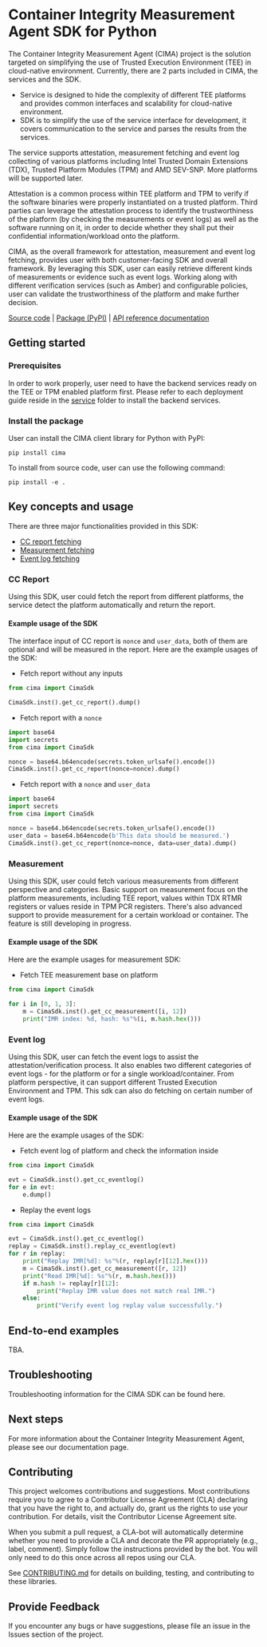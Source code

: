 # Container Integrity Measurement Agent SDK for Python

The Container Integrity Measurement Agent (CIMA) project is the solution targeted on simplifying the use of Trusted Execution Environment (TEE) in cloud-native environment. Currently, there are 2 parts included in CIMA, the services and the SDK.

- Service is designed to hide the complexity of different TEE platforms and provides common interfaces and scalability for cloud-native environment.
- SDK is to simplify the use of the service interface for development, it covers communication to the service and parses the results from the services.

The service supports attestation, measurement fetching and event log collecting of various platforms including Intel Trusted Domain Extensions (TDX), Trusted Platform Modules (TPM) and AMD SEV-SNP. More platforms will be supported later.

Attestation is a common process within TEE platform and TPM to verify if the software binaries were properly instantiated on a trusted platform. Third parties can leverage the attestation process to identify the trustworthiness of the platform (by checking the measurements or event logs) as well as the software running on it, in order to decide whether they shall put their confidential information/workload onto the platform.

CIMA, as the overall framework for attestation, measurement and event log fetching, provides user with both customer-facing SDK and overall framework. By leveraging this SDK, user can easily retrieve different kinds of measurements or evidence such as event logs. Working along with different verification services (such as Amber) and configurable policies, user can validate the trustworthiness of the  platform and make further decision.

[Source code][source_code]
| [Package (PyPI)][cima_pypi]
| [API reference documentation][api_doc]

## Getting started

### Prerequisites
In order to work properly, user need to have the backend services ready on the TEE or TPM enabled platform first. Please refer to each deployment guide reside in the [service](../../service/) folder to install the backend services.

### Install the package
User can install the CIMA client library for Python with PyPI:

```
pip install cima
```

To install from source code, user can use the following command:

```
pip install -e .
```

## Key concepts and usage
There are three major functionalities provided in this SDK:

* [CC report fetching](#cc-report)
* [Measurement fetching](#measurement)
* [Event log fetching](#event-log)

### CC Report

Using this SDK, user could fetch the report from different platforms, the service detect the platform automatically and return the report.

#### Example usage of the SDK

The interface input of CC report is `nonce` and `user_data`, both of them are optional and will be measured in the report.
Here are the example usages of the SDK:

* Fetch report without any inputs
```python
from cima import CimaSdk

CimaSdk.inst().get_cc_report().dump()

```

* Fetch report with a `nonce`
```python
import base64
import secrets
from cima import CimaSdk

nonce = base64.b64encode(secrets.token_urlsafe().encode())
CimaSdk.inst().get_cc_report(nonce=nonce).dump()

```

* Fetch report with a `nonce` and `user_data`
```python
import base64
import secrets
from cima import CimaSdk

nonce = base64.b64encode(secrets.token_urlsafe().encode())
user_data = base64.b64encode(b'This data should be measured.')
CimaSdk.inst().get_cc_report(nonce=nonce, data=user_data).dump()

```

### Measurement

Using this SDK, user could fetch various measurements from different perspective and categories.
Basic support on measurement focus on the platform measurements, including TEE report, values within TDX RTMR registers or values reside in TPM PCR registers.
There's also advanced support to provide measurement for a certain workload or container. The feature is still developing in progress.

#### Example usage of the SDK

Here are the example usages for measurement SDK:

* Fetch TEE measurement base on platform
```python
from cima import CimaSdk

for i in [0, 1, 3]:
    m = CimaSdk.inst().get_cc_measurement([i, 12])
    print("IMR index: %d, hash: %s"%(i, m.hash.hex()))

```

### Event log

Using this SDK, user can fetch the event logs to assist the attestation/verification process. It also enables two different categories of event logs - for the platform or for a single workload/container.
From platform perspective, it can support different Trusted Execution Environment and TPM. This sdk can also do fetching on certain number of event logs.

#### Example usage of the SDK

Here are the example usages of the SDK:

* Fetch event log of platform and check the information inside
```python
from cima import CimaSdk

evt = CimaSdk.inst().get_cc_eventlog()
for e in evt:
    e.dump()

```

* Replay the event logs
```python
from cima import CimaSdk

evt = CimaSdk.inst().get_cc_eventlog()
replay = CimaSdk.inst().replay_cc_eventlog(evt)
for r in replay:
    print("Replay IMR[%d]: %s"%(r, replay[r][12].hex()))
    m = CimaSdk.inst().get_cc_measurement([r, 12])
    print("Read IMR[%d]: %s"%(r, m.hash.hex()))
    if m.hash != replay[r][12]:
        print("Replay IMR value does not match real IMR.")
    else:
        print("Verify event log replay value successfully.")
```

## End-to-end examples

TBA.

## Troubleshooting

Troubleshooting information for the CIMA SDK can be found here.

## Next steps
For more information about the Container Integrity Measurement Agent, please see our documentation page.

## Contributing
This project welcomes contributions and suggestions. Most contributions require you to agree to a Contributor License Agreement (CLA) declaring that you have the right to, and actually do, grant us the rights to use your contribution. For details, visit the Contributor License Agreement site.

When you submit a pull request, a CLA-bot will automatically determine whether you need to provide a CLA and decorate the PR appropriately (e.g., label, comment). Simply follow the instructions provided by the bot. You will only need to do this once across all repos using our CLA.

See [CONTRIBUTING.md](../../CONTRIBUTING.md) for details on building, testing, and contributing to these libraries.

## Provide Feedback
If you encounter any bugs or have suggestions, please file an issue in the Issues section of the project.

<!-- LINKS -->
[source_code]: https://github.com/cc-api/container-integrity-measurement-agent/tree/main/sdk/python3
[cima_pypi]: https://pypi.org/project/cima/
[api_doc]: https://github.com/cc-api/cc-trusted-api?tab=readme-ov-file#3-apis
